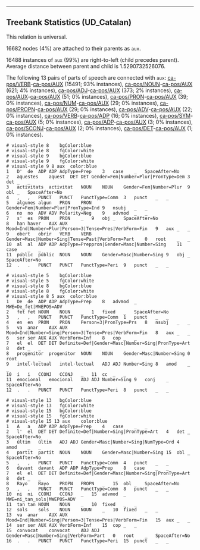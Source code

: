 

--------------------------------------------------------------------------------

## Treebank Statistics (UD_Catalan)

This relation is universal.

16682 nodes (4%) are attached to their parents as `aux`.

16488 instances of `aux` (99%) are right-to-left (child precedes parent).
Average distance between parent and child is 1.5290732526076.

The following 13 pairs of parts of speech are connected with `aux`: [ca-pos/VERB]()-[ca-pos/AUX]() (15491; 93% instances), [ca-pos/NOUN]()-[ca-pos/AUX]() (621; 4% instances), [ca-pos/ADJ]()-[ca-pos/AUX]() (373; 2% instances), [ca-pos/AUX]()-[ca-pos/AUX]() (51; 0% instances), [ca-pos/PRON]()-[ca-pos/AUX]() (39; 0% instances), [ca-pos/NUM]()-[ca-pos/AUX]() (29; 0% instances), [ca-pos/PROPN]()-[ca-pos/AUX]() (29; 0% instances), [ca-pos/ADV]()-[ca-pos/AUX]() (22; 0% instances), [ca-pos/VERB]()-[ca-pos/ADP]() (16; 0% instances), [ca-pos/SYM]()-[ca-pos/AUX]() (5; 0% instances), [ca-pos/ADP]()-[ca-pos/AUX]() (3; 0% instances), [ca-pos/SCONJ]()-[ca-pos/AUX]() (2; 0% instances), [ca-pos/DET]()-[ca-pos/AUX]() (1; 0% instances).


~~~ conllu
# visual-style 8	bgColor:blue
# visual-style 8	fgColor:white
# visual-style 9	bgColor:blue
# visual-style 9	fgColor:white
# visual-style 9 8 aux	color:blue
1	D'	de	ADP	ADP	AdpType=Prep	3	case	_	SpaceAfter=No
2	aquestes	aquest	DET	DET	Gender=Fem|Number=Plur|PronType=Dem	3	det	_	_
3	activitats	activitat	NOUN	NOUN	Gender=Fem|Number=Plur	9	obl	_	SpaceAfter=No
4	,	,	PUNCT	PUNCT	PunctType=Comm	3	punct	_	_
5	algunes	algun	PRON	PRON	Gender=Fem|Number=Plur|PronType=Ind	9	nsubj	_	_
6	no	no	ADV	ADV	Polarity=Neg	9	advmod	_	_
7	s'	es	PRON	PRON	_	9	obj	_	SpaceAfter=No
8	han	haver	AUX	AUX	Mood=Ind|Number=Plur|Person=3|Tense=Pres|VerbForm=Fin	9	aux	_	_
9	obert	obrir	VERB	VERB	Gender=Masc|Number=Sing|Tense=Past|VerbForm=Part	0	root	_	_
10	al	al	ADP	ADP	AdpType=Preppron|Gender=Masc|Number=Sing	11	case	_	_
11	públic	públic	NOUN	NOUN	Gender=Masc|Number=Sing	9	obj	_	SpaceAfter=No
12	.	.	PUNCT	PUNCT	PunctType=Peri	9	punct	_	_

~~~


~~~ conllu
# visual-style 5	bgColor:blue
# visual-style 5	fgColor:white
# visual-style 8	bgColor:blue
# visual-style 8	fgColor:white
# visual-style 8 5 aux	color:blue
1	De	de	ADP	ADP	AdpType=Prep	8	advmod	_	MWE=De_fet|MWEPOS=ADV
2	fet	fet	NOUN	NOUN	_	1	fixed	_	SpaceAfter=No
3	,	,	PUNCT	PUNCT	PunctType=Comm	1	punct	_	_
4	en	en	PRON	PRON	Person=3|PronType=Prs	8	nsubj	_	_
5	va	anar	AUX	AUX	Mood=Ind|Number=Sing|Person=3|Tense=Pres|VerbForm=Fin	8	aux	_	_
6	ser	ser	AUX	AUX	VerbForm=Inf	8	cop	_	_
7	el	el	DET	DET	Definite=Def|Gender=Masc|Number=Sing|PronType=Art	8	det	_	_
8	progenitor	progenitor	NOUN	NOUN	Gender=Masc|Number=Sing	0	root	_	_
9	intel·lectual	intel·lectual	ADJ	ADJ	Number=Sing	8	amod	_	_
10	i	i	CCONJ	CCONJ	_	11	cc	_	_
11	emocional	emocional	ADJ	ADJ	Number=Sing	9	conj	_	SpaceAfter=No
12	.	.	PUNCT	PUNCT	PunctType=Peri	8	punct	_	_

~~~


~~~ conllu
# visual-style 13	bgColor:blue
# visual-style 13	fgColor:white
# visual-style 15	bgColor:blue
# visual-style 15	fgColor:white
# visual-style 15 13 aux	color:blue
1	A	a	ADP	ADP	AdpType=Prep	4	case	_	_
2	l'	el	DET	DET	Definite=Def|Number=Sing|PronType=Art	4	det	_	SpaceAfter=No
3	últim	últim	ADJ	ADJ	Gender=Masc|Number=Sing|NumType=Ord	4	amod	_	_
4	partit	partit	NOUN	NOUN	Gender=Masc|Number=Sing	15	obl	_	SpaceAfter=No
5	,	,	PUNCT	PUNCT	PunctType=Comm	4	punct	_	_
6	davant	davant	ADP	ADP	AdpType=Prep	8	case	_	_
7	el	el	DET	DET	Definite=Def|Gender=Masc|Number=Sing|PronType=Art	8	det	_	_
8	Rayo	Rayo	PROPN	PROPN	_	15	obl	_	SpaceAfter=No
9	,	,	PUNCT	PUNCT	PunctType=Comm	8	punct	_	_
10	ni	ni	CCONJ	CCONJ	_	15	advmod	_	MWE=ni_tan_sols|MWEPOS=ADV
11	tan	tan	NOUN	NOUN	_	10	fixed	_	_
12	sols	sols	NOUN	NOUN	_	10	fixed	_	_
13	va	anar	AUX	AUX	Mood=Ind|Number=Sing|Person=3|Tense=Pres|VerbForm=Fin	15	aux	_	_
14	ser	ser	AUX	AUX	VerbForm=Inf	15	cop	_	_
15	convocat	convocat	ADJ	ADJ	Gender=Masc|Number=Sing|VerbForm=Part	0	root	_	SpaceAfter=No
16	.	.	PUNCT	PUNCT	PunctType=Peri	15	punct	_	_

~~~


